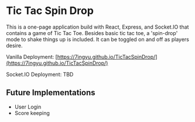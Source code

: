 # Tic Tac Spin Drop
This is a one-page application build with React, Express, and Socket.IO that contains a game of Tic Tac Toe. Besides basic tic tac toe, a 'spin-drop' mode to shake things up is included. It can be toggled on and off as players desire.

Vanilla Deployment: [https://7ingyu.github.io/TicTacSpinDrop/](https://7ingyu.github.io/TicTacSpinDrop/)

Socket.IO Deployment: TBD

## Future Implementations
* User Login
* Score keeping
